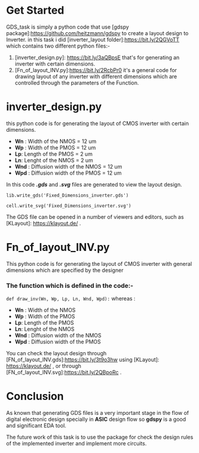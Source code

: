 # Get Started
GDS_task is simply a python code that use [gdspy package]:https://github.com/heitzmann/gdspy to create a layout design to 
Inverter.
in this task i did [inverter_layout folder]:https://bit.ly/2QGVoTT which contains two different python files:- 
1. [inverter_design.py]: https://bit.ly/3aQBpsE that's for generating an inverter with certain dimensions.
2. [Fn_of_layout_INV.py]:https://bit.ly/2RcbPr0 it's a general code for drawing layout of any inverter with different 
dimensions which are controlled through the parameters of the Function. 
 
 # inverter_design.py
 this python code is for generating the layout of CMOS inverter with certain dimensions. 
* **Wn** : Width of the NMOS = 12 um
* **Wp** : Width of the PMOS = 12 um
* **Lp**: Length of the PMOS = 2  um
* **Ln**: Lenght of the NMOS = 2  um
* **Wnd** : Diffusion width of the NMOS = 12 um
* **Wpd** : Diffusion width of the PMOS = 12 um

In this code ***.gds*** and ***.svg*** files are generated to view the layout design.  

`
lib.write_gds('Fixed_Dimensions_inverter.gds')
`

`
cell.write_svg('Fixed_Dimensions_inverter.svg')
 `

The GDS file can be opened in a number of viewers and editors, such as [KLayout]: https://klayout.de/ .

# Fn_of_layout_INV.py
This python code is for generating the layout of CMOS inverter with general dimensions which are specified by the designer 

### The function which is defined in the code:- 

 `
def draw_inv(Wn, Wp, Lp, Ln, Wnd, Wpd):
 `
 whereas :
 
* **Wn** : Width of the NMOS 
* **Wp** : Width of the PMOS 
* **Lp**: Length of the PMOS 
* **Ln**: Lenght of the NMOS 
* **Wnd** : Diffusion width of the NMOS 
* **Wpd** : Diffusion width of the PMOS 
 
You can check the layout design through [FN_of_layout_INV.gds]:https://bit.ly/3t9o3hw using [KLayout]: https://klayout.de/ , 
or through [FN_of_layout_INV.svg]:https://bit.ly/2QBpoRc .
# Conclusion
As known that generating GDS files is a very important stage in the flow of  digital electronic design specially in **ASIC** design flow so **gdspy** is a good and significant EDA tool.

The future work of this task is to use the package for check the design rules of the implemented inverter and implement more circuits.  
